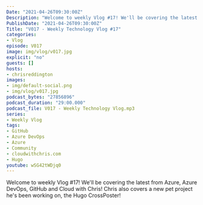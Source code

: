 ```yaml
---
Date: "2021-04-26T09:30:00Z"
Description: "Welcome to weekly Vlog #17! We'll be covering the latest from Azure, Azure DevOps, GitHub and Cloud with Chris! Chris also covers a new pet project he's been working on, the Hugo CrossPoster!"
PublishDate: "2021-04-26T09:30:00Z"
Title: "V017 - Weekly Technology Vlog #17"
categories:
- Vlog
episode: V017
image: img/vlog/v017.jpg
explicit: "no"
guests: []
hosts:
- chrisreddington
images:
- img/default-social.png
- img/vlog/v017.jpg
podcast_bytes: "27856896"
podcast_duration: "29:00.000"
podcast_file: V017 - Weekly Technology Vlog.mp3
series:
- Weekly Vlog
tags:
- GitHub
- Azure DevOps
- Azure
- Community
- cloudwithchris.com
- Hugo
youtube: wSG42tWDjq0
---
```

Welcome to weekly Vlog #17! We'll be covering the latest from Azure, Azure DevOps, GitHub and Cloud with Chris! Chris also covers a new pet project he's been working on, the Hugo CrossPoster!